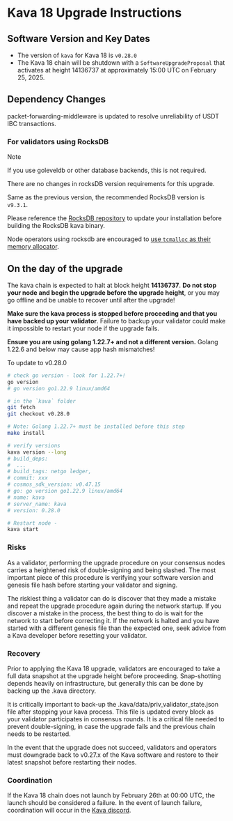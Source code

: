 # Kava 18 Upgrade Instructions

## Software Version and Key Dates

- The version of `kava` for Kava 18 is `v0.28.0`
- The Kava 18 chain will be shutdown with a `SoftwareUpgradeProposal` that
  activates at height 14136737 at approximately 15:00 UTC on February 25, 2025.

## Dependency Changes

packet-forwarding-middleware is updated to resolve unreliability of USDT IBC
transactions.

### For validators using RocksDB

> [!NOTE]
> If you use goleveldb or other database backends, this is not required.

There are no changes in rocksDB version requirements for this upgrade.

Same as the previous version, the recommended RocksDB version is `v9.3.1`.

Please reference the [RocksDB repository](https://github.com/facebook/rocksdb/tree/v9.3.1) to update your installation before building the RocksDB kava binary.

Node operators using rocksdb are encouraged to [use `tcmalloc` as their memory allocator](https://github.com/Kava-Labs/kava/blob/v0.26.2-iavl-v1/migrate/v0_26/iavl-v1.md#default-memory-allocator).

## On the day of the upgrade

The kava chain is expected to halt at block height **14136737**.
**Do not stop your node and begin the upgrade before the upgrade height**,
or you may go offline and be unable to recover until after the upgrade!

**Make sure the kava process is stopped before proceeding and that you have backed up your validator**.
Failure to backup your validator could make it impossible to restart your node if the upgrade fails.

**Ensure you are using golang 1.22.7+ and not a different version.** Golang 1.22.6 and below may cause app hash mismatches!

To update to v0.28.0

```sh
# check go version - look for 1.22.7+!
go version
# go version go1.22.9 linux/amd64

# in the `kava` folder
git fetch
git checkout v0.28.0

# Note: Golang 1.22.7+ must be installed before this step
make install

# verify versions
kava version --long
# build_deps:
#  ...
# build_tags: netgo ledger,
# commit: xxx
# cosmos_sdk_version: v0.47.15
# go: go version go1.22.9 linux/amd64
# name: kava
# server_name: kava
# version: 0.28.0

# Restart node -
kava start
```

### Risks

As a validator, performing the upgrade procedure on your consensus nodes carries
a heightened risk of double-signing and being slashed. The most important piece
of this procedure is verifying your software version and genesis file hash
before starting your validator and signing.

The riskiest thing a validator can do is discover that they made a mistake and
repeat the upgrade procedure again during the network startup. If you discover a
mistake in the process, the best thing to do is wait for the network to start
before correcting it. If the network is halted and you have started with a
different genesis file than the expected one, seek advice from a Kava developer
before resetting your validator.

### Recovery

Prior to applying the Kava 18 upgrade, validators are encouraged to take a full
data snapshot at the upgrade height before proceeding. Snap-shotting depends
heavily on infrastructure, but generally this can be done by backing up the
.kava directory.

It is critically important to back-up the .kava/data/priv_validator_state.json
file after stopping your kava process. This file is updated every block as your
validator participates in consensus rounds. It is a critical file needed to
prevent double-signing, in case the upgrade fails and the previous chain needs
to be restarted.

In the event that the upgrade does not succeed, validators and operators must
downgrade back to v0.27.x of the Kava software and restore to their latest
snapshot before restarting their nodes.

### Coordination

If the Kava 18 chain does not launch by February 26th at 00:00 UTC, the launch
should be considered a failure. In the event of launch failure, coordination
will occur in the [Kava discord](https://discord.com/invite/kQzh3Uv).
